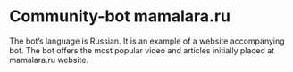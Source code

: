 # Community-bot mamalara.ru

The bot’s language is Russian. It is an example of a website accompanying bot. The bot offers the most popular video and articles initially placed at mamalara.ru website.
